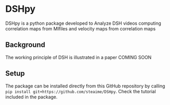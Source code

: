 # DSHpy
 DSHpy is a python package developed to Analyze DSH videos computing correlation maps from MIfiles and velocity maps from correlation maps
 
## Background
 The working principle of DSH is illustrated in a paper COMING SOON

## Setup
 The package can be installed directly from this GitHub repository by calling ```pip install git+https://github.com/steaime/DSHpy```.
 Check the tutorial included in the package.
